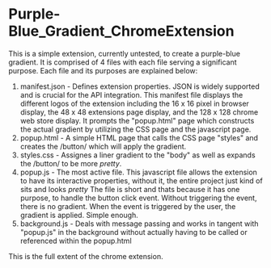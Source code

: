 # Purple-Blue_Gradient_ChromeExtension

This is a simple extension, currently untested, to create a purple-blue gradient. It is comprised of 4 files with each file serving a significant purpose. 
Each file and its purposes are explained below:
1) manifest.json - Defines extension properties. JSON is widely supported and is crucial for the API integration. This manifest file displays the different logos of the extension
   including the 16 x 16 pixel in browser display, the 48 x 48 extensions page display, and the 128 x 128 chrome web store display. It prompts the "popup.html" page which
   constructs the actual gradient by utilizing the CSS page and the javascript page.
2) popup.html - A simple HTML page that calls the CSS page "styles" and creates the /button/ which will apply the gradient.
3) styles.css - Assignes a liner gradient to the "body" as well as expands the /button/ to be more *pretty*.
4) popup.js - The most active file. This javascript file allows the extension to have its interactive properties, without it, the entire project just kind of sits and looks *pretty*
   The file is short and thats because it has one purpose, to handle the button click event. Without triggering the event, there is no gradient. When the event is triggered by the
   user, the gradient is applied. Simple enough.
5) background.js - Deals with message passing and works in tangent with "popup.js" in the background without actually having to be called or referenced within the popup.html

This is the full extent of the chrome extension.
